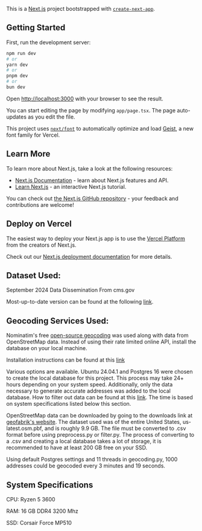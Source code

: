 This is a [Next.js](https://nextjs.org) project bootstrapped with [`create-next-app`](https://nextjs.org/docs/app/api-reference/cli/create-next-app).

## Getting Started

First, run the development server:

```bash
npm run dev
# or
yarn dev
# or
pnpm dev
# or
bun dev
```

Open [http://localhost:3000](http://localhost:3000) with your browser to see the result.

You can start editing the page by modifying `app/page.tsx`. The page auto-updates as you edit the file.

This project uses [`next/font`](https://nextjs.org/docs/app/building-your-application/optimizing/fonts) to automatically optimize and load [Geist](https://vercel.com/font), a new font family for Vercel.

## Learn More

To learn more about Next.js, take a look at the following resources:

- [Next.js Documentation](https://nextjs.org/docs) - learn about Next.js features and API.
- [Learn Next.js](https://nextjs.org/learn) - an interactive Next.js tutorial.

You can check out [the Next.js GitHub repository](https://github.com/vercel/next.js) - your feedback and contributions are welcome!

## Deploy on Vercel

The easiest way to deploy your Next.js app is to use the [Vercel Platform](https://vercel.com/new?utm_medium=default-template&filter=next.js&utm_source=create-next-app&utm_campaign=create-next-app-readme) from the creators of Next.js.

Check out our [Next.js deployment documentation](https://nextjs.org/docs/app/building-your-application/deploying) for more details.

## Dataset Used:
September 2024 Data Dissemination From cms.gov

Most-up-to-date version can be found at the following [link](https://www.cms.gov/medicare/regulations-guidance/administrative-simplification/data-dissemination).

## Geocoding Services Used:
Nominatim's free [open-source geocoding](https://nominatim.org/) was used along with data from OpenStreetMap data. Instead of using their rate limited online API, install the database on your local machine. 

Installation instructions can be found at this [link](https://nominatim.org/release-docs/latest/admin/Installation/)

Various options are available. Ubuntu 24.04.1 and Postgres 16 were chosen to create the local database for this project. This process may take 24+ hours depending on your system speed. Additionally, only the data necessary to generate accurate addresses was added to the local database. How to filter out data can be found at this [link](https://nominatim.org/release-docs/latest/admin/Import/). The time is based on system specifications listed below this section.

OpenStreetMap data can be downloaded by going to the downloads link at [geofabrik's website](https://www.geofabrik.de/). The dataset used was of the entire United States, us-latest.osm.pbf, and is roughly 9.9 GB. The file must be converted to .csv format before using preprocess.py or filter.py. The process of converting to a .csv and creating a local database takes a lot of storage, it is recommended to have at least 200 GB free on your SSD.

Using default Postgres settings and 11 threads in geocoding.py, 1000 addresses could be geocoded every 3 minutes and 19 seconds.

## System Specifications

CPU: Ryzen 5 3600 

RAM: 16 GB DDR4 3200 Mhz

SSD: Corsair Force MP510 
